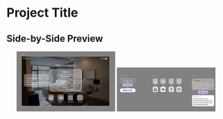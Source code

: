 # Project Title

## Side-by-Side Preview

<p align="center">
  <img src="Home Page.png" alt="Screenshot 1" width="45%" />
  <img src="Components.png" alt="Screenshot 2" width="45%" />
</p>
